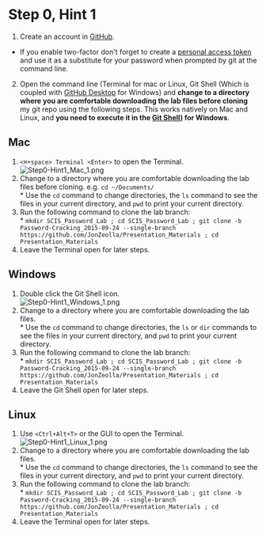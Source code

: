 # Step 0, Hint 1  

1. Create an account in [GitHub](https://github.com).  
  * If you enable two-factor don't forget to create a [personal access token](https://github.com/settings/tokens) and use it as a substitute for your password when prompted by git at the command line.  
2. Open the command line (Terminal for mac or Linux, Git Shell (Which is coupled with [GitHub Desktop](https://desktop.github.com/) for Windows) and __change to a directory where you are comfortable downloading the lab files before cloning__ my git repo using the following steps.  This works natively on Mac and Linux, and __you need to execute it in the [Git Shell](https://desktop.github.com/)) for Windows__.  

## Mac  
  1. `<⌘+space> Terminal <Enter>` to open the Terminal.  
![Step0-Hint1_Mac_1.png](https://raw.githubusercontent.com/JonZeolla/Presentation_Materials/master/Password-Cracking_2015-09-24/Beginner/.Screenshots/Step0-Hint1_Mac_1.png)  
  2. Change to a directory where you are comfortable downloading the lab files before cloning.  e.g. `cd ~/Documents/`  
    * Use the `cd` command to change directories, the `ls` command to see the files in your current directory, and `pwd` to print your current directory.  
  3. Run the following command to clone the lab branch:  
    * `mkdir SCIS_Password_Lab ; cd SCIS_Password_Lab ; git clone -b Password-Cracking_2015-09-24 --single-branch https://github.com/JonZeolla/Presentation_Materials ; cd Presentation_Materials`  
  4. Leave the Terminal open for later steps.  

## Windows  
  1. Double click the Git Shell icon.  
![Step0-Hint1_Windows_1.png](https://raw.githubusercontent.com/JonZeolla/Presentation_Materials/master/Password-Cracking_2015-09-24/Beginner/.Screenshots/Step0-Hint1_Windows_1.png)  
  2. Change to a directory where you are comfortable downloading the lab files.  
    * Use the `cd` command to change directories, the `ls` or `dir` commands to see the files in your current directory, and `pwd` to print your current directory.  
  3. Run the following command to clone the lab branch:  
    * `mkdir SCIS_Password_Lab ; cd SCIS_Password_Lab ; git clone -b Password-Cracking_2015-09-24 --single-branch https://github.com/JonZeolla/Presentation_Materials ; cd Presentation_Materials`  
  4. Leave the Git Shell open for later steps.  

## Linux  
  1. Use `<Ctrl+Alt+T>` or the GUI to open the Terminal.  
![Step0-Hint1_Linux_1.png](https://raw.githubusercontent.com/JonZeolla/Presentation_Materials/master/Password-Cracking_2015-09-24/Beginner/.Screenshots/Step0-Hint1_Linux_1.png)  
  2. Change to a directory where you are comfortable downloading the lab files.  
    * Use the `cd` command to change directories, the `ls` command to see the files in your current directory, and `pwd` to print your current directory.  
  3. Run the following command to clone the lab branch:  
    * `mkdir SCIS_Password_Lab ; cd SCIS_Password_Lab ; git clone -b Password-Cracking_2015-09-24 --single-branch https://github.com/JonZeolla/Presentation_Materials ; cd Presentation_Materials`  
  4. Leave the Terminal open for later steps.  

